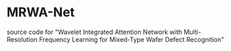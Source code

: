# MRWA-Net
source code for "Wavelet Integrated Attention Network with Multi-Resolution Frequency Learning for Mixed-Type Wafer Defect Recognition"
